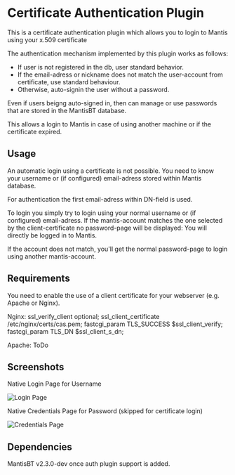 # Certificate Authentication Plugin

This is a certificate authentication plugin which allows you to login to Mantis using your x.509 certificate

The authentication mechanism implemented by this plugin works as follows:
- If user is not registered in the db, user standard behavior.
- If the email-adress or nickname does not match the user-account from certificate, use standard behaviour.
- Otherwise, auto-signin the user without a password.

Even if users beigng auto-signed in, then can manage or use passwords that are stored in the MantisBT database.

This allows a login to Mantis in case of using another machine or if the certificate expired.

## Usage

An automatic login using a certificate is not possible. You need to know your username or (if configured) email-adress stored within Mantis database.

For authentication the first email-adress within DN-field is used.

To login you simply try to login using your normal username or (if configured) email-adress. If the mantis-account matches the one selected by the client-certificate no password-page will be displayed: You will directly be logged in to Mantis.

If the account does not match, you'll get the normal password-page to login using another mantis-account.

## Requirements

You need to enable the use of a client certificate for your webserver (e.g. Apache or Nginx).

Nginx:
        ssl_verify_client optional;
        ssl_client_certificate /etc/nginx/certs/cas.pem;
        fastcgi_param TLS_SUCCESS $ssl_client_verify;
        fastcgi_param TLS_DN      $ssl_client_s_dn;

Apache:
        ToDo

## Screenshots

Native Login Page for Username

![Login Page](doc/native_login_form_for_username.png "Native Login Page")

Native Credentials Page for Password (skipped for certificate login)

![Credentials Page](doc/native_credentials_page.png "Native Credentials Page")

## Dependencies
MantisBT v2.3.0-dev once auth plugin support is added.

